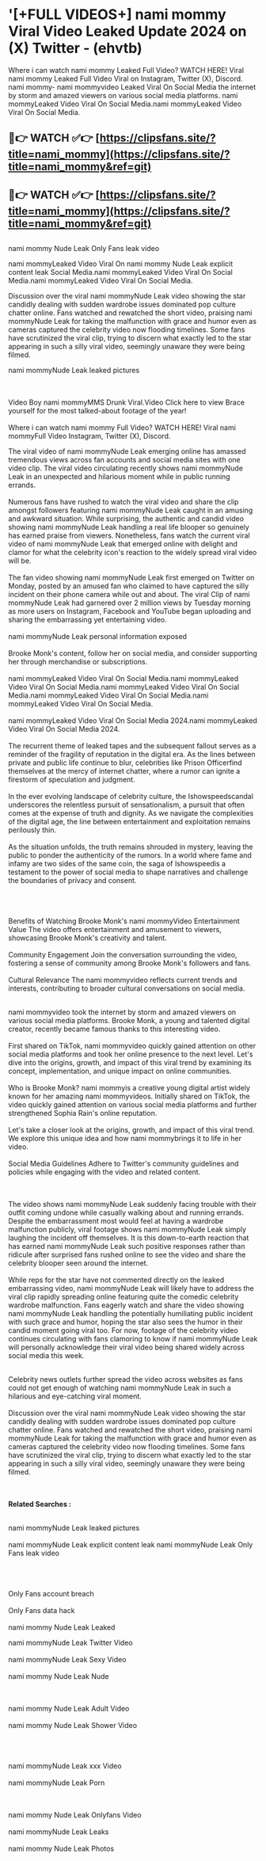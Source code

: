 #  '[+FULL VIDEOS+] nami mommy Viral Video Leaked Update 2024 on (X) Twitter - (ehvtb)

Where i can watch nami mommy Leaked Full Video? WATCH HERE! Viral nami mommy Leaked Full Video Viral on Instagram, Twitter (X), Discord.
nami mommy- nami mommyvideo Leaked Viral On Social Media the internet by storm and amazed viewers on various social media platforms.
nami mommyLeaked Video Viral On Social Media.nami mommyLeaked Video Viral On Social Media.




## 🔴👉 WATCH ✅👉 [https://clipsfans.site/?title=nami_mommy](https://clipsfans.site/?title=nami_mommy&ref=git)


## 🔴👉 WATCH ✅👉 [https://clipsfans.site/?title=nami_mommy](https://clipsfans.site/?title=nami_mommy&ref=git)
##


nami mommy Nude Leak Only Fans leak video 


nami mommyLeaked Video Viral On  nami mommy Nude Leak explicit content leak Social Media.nami mommyLeaked Video Viral On Social Media.nami mommyLeaked Video Viral On Social Media.



Discussion over the viral nami mommyNude Leak video showing the star candidly dealing with sudden wardrobe issues dominated pop culture chatter online. Fans watched and rewatched the short video, praising nami mommyNude Leak for taking the malfunction with grace and humor even as cameras captured the celebrity video now flooding timelines. Some fans have scrutinized the viral clip, trying to discern what exactly led to the star appearing in such a silly viral video, seemingly unaware they were being filmed.


nami mommyNude Leak leaked pictures


  <br>

  <br>
Video Boy nami mommyMMS Drunk Viral.Video Click here to view Brace yourself for the most talked-about footage of the year!
<br><br>
Where i can watch nami mommy Full Video? WATCH HERE! Viral nami mommyFull Video Instagram, Twitter (X), Discord.

The viral video of nami mommyNude Leak emerging online has amassed tremendous views across fan accounts and social media sites with one video clip. The viral video circulating recently shows nami mommyNude Leak in an unexpected and hilarious moment while in public running errands.
<br><br>
Numerous fans have rushed to watch the viral video and share the clip amongst followers featuring nami mommyNude Leak caught in an amusing and awkward situation. While surprising, the authentic and candid video showing nami mommyNude Leak handling a real life blooper so genuinely has earned praise from viewers. Nonetheless, fans watch the current viral video of nami mommyNude Leak that emerged online with delight and clamor for what the celebrity icon's reaction to the widely spread viral video will be.
<br><br>
The fan video showing nami mommyNude Leak first emerged on Twitter on Monday, posted by an amused fan who claimed to have captured the silly incident on their phone camera while out and about. The viral Clip of nami mommyNude Leak had garnered over 2 million views by Tuesday morning as more users on Instagram, Facebook and YouTube began uploading and sharing the embarrassing yet entertaining video.
<br><br>
nami mommyNude Leak personal information exposed
<br><br>
Brooke Monk's content, follow her on social media, and consider supporting her through merchandise or subscriptions.
<br><br>
nami mommyLeaked Video Viral On Social Media.nami mommyLeaked Video Viral On Social Media.nami mommyLeaked Video Viral On Social Media.nami mommyLeaked Video Viral On Social Media.nami mommyLeaked Video Viral On Social Media.
<br><br>
nami mommyLeaked Video Viral On Social Media 2024.nami mommyLeaked Video Viral On Social Media 2024.
<br><br>
The recurrent theme of leaked tapes and the subsequent fallout serves as a reminder of the fragility of reputation in the digital era. As the lines between private and public life continue to blur, celebrities like Prison Officerfind themselves at the mercy of internet chatter, where a rumor can ignite a firestorm of speculation and judgment.
<br><br>
In the ever evolving landscape of celebrity culture, the Ishowspeedscandal underscores the relentless pursuit of sensationalism, a pursuit that often comes at the expense of truth and dignity. As we navigate the complexities of the digital age, the line between entertainment and exploitation remains perilously thin.
<br><br>
As the situation unfolds, the truth remains shrouded in mystery, leaving the public to ponder the authenticity of the rumors. In a world where fame and infamy are two sides of the same coin, the saga of Ishowspeedis a testament to the power of social media to shape narratives and challenge the boundaries of privacy and consent.
<br><br>

<br><br>
Benefits of Watching Brooke Monk's nami mommyVideo Entertainment Value The video offers entertainment and amusement to viewers, showcasing Brooke Monk's creativity and talent.
<br><br>
Community Engagement Join the conversation surrounding the video, fostering a sense of community among Brooke Monk's followers and fans.
<br><br>
Cultural Relevance The nami mommyvideo reflects current trends and interests, contributing to broader cultural conversations on social media.
<br><br>


nami mommyvideo took the internet by storm and amazed viewers on various social media platforms. Brooke Monk, a young and talented digital creator, recently became famous thanks to this interesting video.
<br><br>
First shared on TikTok, nami mommyvideo quickly gained attention on other social media platforms and took her online presence to the next level. Let's dive into the origins, growth, and impact of this viral trend by examining its concept, implementation, and unique impact on online communities.
<br><br>
Who is Brooke Monk? nami mommyis a creative young digital artist widely known for her amazing nami mommyvideos. Initially shared on TikTok, the video quickly gained attention on various social media platforms and further strengthened Sophia Rain's online reputation.
<br><br>
Let's take a closer look at the origins, growth, and impact of this viral trend. We explore this unique idea and how nami mommybrings it to life in her video.
<br><br>
Social Media Guidelines Adhere to Twitter's community guidelines and policies while engaging with the video and related content.


<br><br>
The video shows nami mommyNude Leak suddenly facing trouble with their outfit coming undone while casually walking about and running errands. Despite the embarrassment most would feel at having a wardrobe malfunction publicly, viral footage shows nami mommyNude Leak simply laughing the incident off themselves. It is this down-to-earth reaction that has earned nami mommyNude Leak such positive responses rather than ridicule after surprised fans rushed online to see the video and share the celebrity blooper seen around the internet.
<br><br>
While reps for the star have not commented directly on the leaked embarrassing video, nami mommyNude Leak will likely have to address the viral clip rapidly spreading online featuring quite the comedic celebrity wardrobe malfunction. Fans eagerly watch and share the video showing nami mommyNude Leak handling the potentially humiliating public incident with such grace and humor, hoping the star also sees the humor in their candid moment going viral too. For now, footage of the celebrity video continues circulating with fans clamoring to know if nami mommyNude Leak will personally acknowledge their viral video being shared widely across social media this week.
<br><br>

Celebrity news outlets further spread the video across websites as fans could not get enough of watching nami mommyNude Leak in such a hilarious and eye-catching viral moment.
<br><br>
Discussion over the viral nami mommyNude Leak video showing the star candidly dealing with sudden wardrobe issues dominated pop culture chatter online. Fans watched and rewatched the short video, praising nami mommyNude Leak for taking the malfunction with grace and humor even as cameras captured the celebrity video now flooding timelines. Some fans have scrutinized the viral clip, trying to discern what exactly led to the star appearing in such a silly viral video, seemingly unaware they were being filmed.


<br><br>
<strong>Related Searches :</strong>
<br><br>

nami mommyNude Leak leaked pictures
<br><br>
nami mommyNude Leak explicit content leak
nami mommyNude Leak Only Fans leak video
<br><br>

<br><br>
Only Fans account breach
<br><br>
Only Fans data hack
<br><br>
nami mommy Nude Leak Leaked

nami mommyNude Leak Twitter Video
<br><br>
nami mommyNude Leak Sexy Video
<br><br>
nami mommy Nude Leak Nude

<br><br>
nami mommy Nude Leak Adult Video
<br><br>
nami mommy Nude Leak Shower Video
<br><br>

<br><br>
nami mommyNude Leak xxx Video
<br><br>
nami mommyNude Leak Porn

<br><br>
nami mommy Nude Leak Onlyfans Video
<br><br>
nami mommyNude Leak Leaks
<br><br>
nami mommy Nude Leak Photos